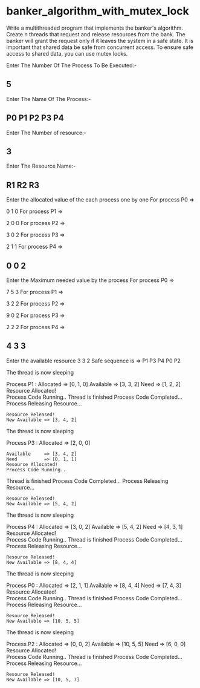 # banker_algorithm_with_mutex_lock
Write a multithreaded program that implements the banker's algorithm. Create n threads that request and release resources from the bank. The banker will grant the request only if it leaves the system in a safe state. It is important that shared data be safe from concurrent access. To ensure safe access to shared data, you can use mutex locks.



Enter The Number Of The Process To Be Executed:-

5
-------------------------------------------------------------------
Enter The Name Of The Process:-

P0 P1 P2 P3 P4
-------------------------------------------------------------------
Enter The Number of resource:-

3
-------------------------------------------------------------------
Enter The Resource Name:-

R1 R2 R3
-------------------------------------------------------------------
Enter the allocated value of the each process one by one
For process  P0 =>

0 1 0
For process  P1 =>

2 0 0
For process  P2 =>

3 0 2
For process  P3 =>

2 1 1
For process  P4 =>

0 0 2
-------------------------------------------------------------------
Enter the Maximum needed value by the process
For process  P0 =>

7 5 3
For process  P1 =>

3 2 2
For process  P2 =>

9 0 2
For process  P3 =>

2 2 2
For process  P4 =>

4 3 3
-------------------------------------------------------------------
Enter the available resource
3 3 2
Safe sequence is =>
P1 P3 P4 P0 P2



The  thread is now sleeping


Process P1 :
    Allocated     => [0, 1, 0]
    Available     => [3, 3, 2]
    Need          => [1, 2, 2]
    Resource Allocated!  
    Process Code Running..
Thread is finished
    Process Code Completed...
    Process Releasing Resource...
 
    Resource Released!
    New Available => [3, 4, 2]



The  thread is now sleeping

Process P3 :
    Allocated     => [2, 0, 0]

    Available     => [3, 4, 2]
    Need          => [0, 1, 1]
    Resource Allocated!  
    Process Code Running..
Thread is finished
    Process Code Completed...
    Process Releasing Resource...
 
    Resource Released!
    New Available => [5, 4, 2]



The  thread is now sleeping


Process P4 :
    Allocated     => [3, 0, 2]
    Available     => [5, 4, 2]
    Need          => [4, 3, 1]
    Resource Allocated!  
    Process Code Running..
Thread is finished
    Process Code Completed...
    Process Releasing Resource...
 
    Resource Released!
    New Available => [8, 4, 4]



The  thread is now sleeping


Process P0 :
    Allocated     => [2, 1, 1]
    Available     => [8, 4, 4]
    Need          => [7, 4, 3]
    Resource Allocated!  
    Process Code Running..
Thread is finished
    Process Code Completed...
    Process Releasing Resource...
 
    Resource Released!
    New Available => [10, 5, 5]



The  thread is now sleeping

Process
 P2 :
    Allocated     => [0, 0, 2]
    Available     => [10, 5, 5]
    Need          => [6, 0, 0]
    Resource Allocated!  
    Process Code Running..
Thread is finished
    Process Code Completed...
    Process Releasing Resource...
 
    Resource Released!
    New Available => [10, 5, 7]
